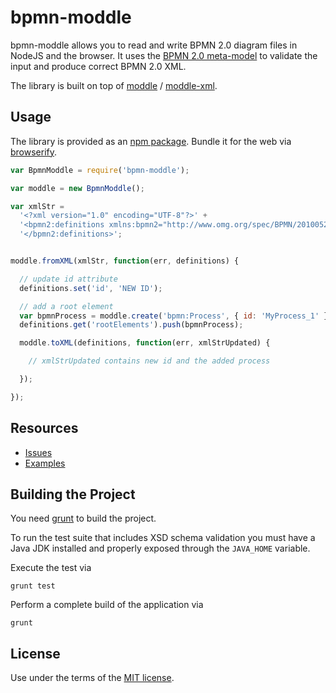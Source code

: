 # bpmn-moddle

bpmn-moddle allows you to read and write BPMN 2.0 diagram files in NodeJS and the browser. It uses the [BPMN 2.0 meta-model](http://www.omg.org/spec/BPMN/2.0/) to validate the input and produce correct BPMN 2.0 XML.

The library is built on top of [moddle](https://github.com/bpmn-io/moddle) / [moddle-xml](https://github.com/bpmn-io/moddle-xml).


## Usage

The library is provided as an [npm package](https://www.npmjs.org/package/bpmn-moddle). Bundle it for the web via [browserify](browserify.org).

```javascript
var BpmnModdle = require('bpmn-moddle');

var moddle = new BpmnModdle();

var xmlStr =
  '<?xml version="1.0" encoding="UTF-8"?>' +
  '<bpmn2:definitions xmlns:bpmn2="http://www.omg.org/spec/BPMN/20100524/MODEL" id="empty-definitions" targetNamespace="http://bpmn.io/schema/bpmn">' +
  '</bpmn2:definitions>';


moddle.fromXML(xmlStr, function(err, definitions) {

  // update id attribute
  definitions.set('id', 'NEW ID');

  // add a root element
  var bpmnProcess = moddle.create('bpmn:Process', { id: 'MyProcess_1' });
  definitions.get('rootElements').push(bpmnProcess);

  moddle.toXML(definitions, function(err, xmlStrUpdated) {

    // xmlStrUpdated contains new id and the added process

  });

});
```


## Resources

*   [Issues](https://github.com/bpmn-io/bpmn-moddle/issues)
*   [Examples](https://github.com/bpmn-io/bpmn-moddle/tree/master/test/spec/xml)


## Building the Project

You need [grunt](gruntjs.com) to build the project.

To run the test suite that includes XSD schema validation you must have a Java JDK installed and properly exposed through the `JAVA_HOME` variable.

Execute the test via

```
grunt test
```

Perform a complete build of the application via

```
grunt
```


## License

Use under the terms of the [MIT license](http://opensource.org/licenses/MIT).